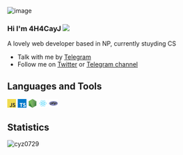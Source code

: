 ![image](https://i.imgur.com/mEAzwvI.png)

### Hi I'm 4H4CayJ <img src="https://media.giphy.com/media/hvRJCLFzcasrR4ia7z/giphy.gif" width="25px">

<!--<img style="max-width: 450px" align="right" src="https://github-readme-stats.vercel.app/api?username=4H4CayJ&show_icons=true&icon_color=0366d6&bg_color=ffffff&hide_title=true&hide=contribs,prs&include_all_commits=true&count_private=true" alt="4H4CayJ's github stats"/>-->

<!--A lovely web developer based in NP, currently working on [RSS3](https://rss3.io/) and [Crossbell](https://crossbell.io/) at [Natural Selection Labs](https://github.com/NaturalSelectionLabs).-->

A lovely web developer based in NP, currently stuyding CS
- Talk with me by [Telegram](https://t.me/H4CayJ)
- Follow me on [Twitter](https://twitter.com/4H4CayJ) or [Telegram channel](https://t.me/JyaC4H4)



<!--- Read more about my [Blog](https://diygod.me/)
- Talk with me by [Email](mailto:i@diygod.me) or [Telegram](https://t.me/DIYgod)
- Follow me on [Twitter](https://twitter.com/DIYgod) [bilibili](https://space.bilibili.com/2267573) or [Telegram channel](https://t.me/H4CayJ)-->

## Languages and Tools
<code><img height="20" src="https://raw.githubusercontent.com/github/explore/80688e429a7d4ef2fca1e82350fe8e3517d3494d/topics/javascript/javascript.png"></code>
<code><img height="20" src="https://raw.githubusercontent.com/github/explore/80688e429a7d4ef2fca1e82350fe8e3517d3494d/topics/typescript/typescript.png"></code>
<code><img height="20" src="https://raw.githubusercontent.com/github/explore/80688e429a7d4ef2fca1e82350fe8e3517d3494d/topics/nodejs/nodejs.png"></code>
<code><img height="20" src="https://raw.githubusercontent.com/github/explore/80688e429a7d4ef2fca1e82350fe8e3517d3494d/topics/react/react.png"></code>
<code><img height="20" src="https://raw.githubusercontent.com/github/explore/80688e429a7d4ef2fca1e82350fe8e3517d3494d/topics/php/php.png"></code>


## Statistics
![cyz0729](https://komarev.com/ghpvc/?username=4H4CayJ)


<!--- [![Hits](https://hits-app.vercel.app/hits?url=https://github.com/4H4CayJ&bgLeft=444444&bgRight=575fff&label=views)](https://hits-app.vercel.app/) --->

